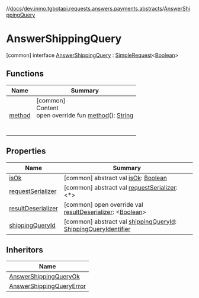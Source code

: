 //[docs](../../../index.md)/[dev.inmo.tgbotapi.requests.answers.payments.abstracts](../index.md)/[AnswerShippingQuery](index.md)



# AnswerShippingQuery  
 [common] interface [AnswerShippingQuery](index.md) : [SimpleRequest](../../dev.inmo.tgbotapi.requests.abstracts/-simple-request/index.md)<[Boolean](https://kotlinlang.org/api/latest/jvm/stdlib/kotlin/-boolean/index.html)>    


## Functions  
  
|  Name |  Summary | 
|---|---|
| <a name="dev.inmo.tgbotapi.requests.answers.payments.abstracts/AnswerShippingQuery/method/#/PointingToDeclaration/"></a>[method](method.md)| <a name="dev.inmo.tgbotapi.requests.answers.payments.abstracts/AnswerShippingQuery/method/#/PointingToDeclaration/"></a>[common]  <br>Content  <br>open override fun [method](method.md)(): [String](https://kotlinlang.org/api/latest/jvm/stdlib/kotlin/-string/index.html)  <br><br><br>|


## Properties  
  
|  Name |  Summary | 
|---|---|
| <a name="dev.inmo.tgbotapi.requests.answers.payments.abstracts/AnswerShippingQuery/isOk/#/PointingToDeclaration/"></a>[isOk](is-ok.md)| <a name="dev.inmo.tgbotapi.requests.answers.payments.abstracts/AnswerShippingQuery/isOk/#/PointingToDeclaration/"></a> [common] abstract val [isOk](is-ok.md): [Boolean](https://kotlinlang.org/api/latest/jvm/stdlib/kotlin/-boolean/index.html)   <br>|
| <a name="dev.inmo.tgbotapi.requests.answers.payments.abstracts/AnswerShippingQuery/requestSerializer/#/PointingToDeclaration/"></a>[requestSerializer](index.md#%5Bdev.inmo.tgbotapi.requests.answers.payments.abstracts%2FAnswerShippingQuery%2FrequestSerializer%2F%23%2FPointingToDeclaration%2F%5D%2FProperties%2F625018081)| <a name="dev.inmo.tgbotapi.requests.answers.payments.abstracts/AnswerShippingQuery/requestSerializer/#/PointingToDeclaration/"></a> [common] abstract val [requestSerializer](index.md#%5Bdev.inmo.tgbotapi.requests.answers.payments.abstracts%2FAnswerShippingQuery%2FrequestSerializer%2F%23%2FPointingToDeclaration%2F%5D%2FProperties%2F625018081): <*>   <br>|
| <a name="dev.inmo.tgbotapi.requests.answers.payments.abstracts/AnswerShippingQuery/resultDeserializer/#/PointingToDeclaration/"></a>[resultDeserializer](result-deserializer.md)| <a name="dev.inmo.tgbotapi.requests.answers.payments.abstracts/AnswerShippingQuery/resultDeserializer/#/PointingToDeclaration/"></a> [common] open override val [resultDeserializer](result-deserializer.md): <[Boolean](https://kotlinlang.org/api/latest/jvm/stdlib/kotlin/-boolean/index.html)>   <br>|
| <a name="dev.inmo.tgbotapi.requests.answers.payments.abstracts/AnswerShippingQuery/shippingQueryId/#/PointingToDeclaration/"></a>[shippingQueryId](shipping-query-id.md)| <a name="dev.inmo.tgbotapi.requests.answers.payments.abstracts/AnswerShippingQuery/shippingQueryId/#/PointingToDeclaration/"></a> [common] abstract val [shippingQueryId](shipping-query-id.md): [ShippingQueryIdentifier](../../dev.inmo.tgbotapi.types/index.md#%5Bdev.inmo.tgbotapi.types%2FShippingQueryIdentifier%2F%2F%2FPointingToDeclaration%2F%5D%2FClasslikes%2F625018081)   <br>|


## Inheritors  
  
|  Name | 
|---|
| <a name="dev.inmo.tgbotapi.requests.answers.payments/AnswerShippingQueryOk///PointingToDeclaration/"></a>[AnswerShippingQueryOk](../../dev.inmo.tgbotapi.requests.answers.payments/-answer-shipping-query-ok/index.md)|
| <a name="dev.inmo.tgbotapi.requests.answers.payments/AnswerShippingQueryError///PointingToDeclaration/"></a>[AnswerShippingQueryError](../../dev.inmo.tgbotapi.requests.answers.payments/-answer-shipping-query-error/index.md)|

